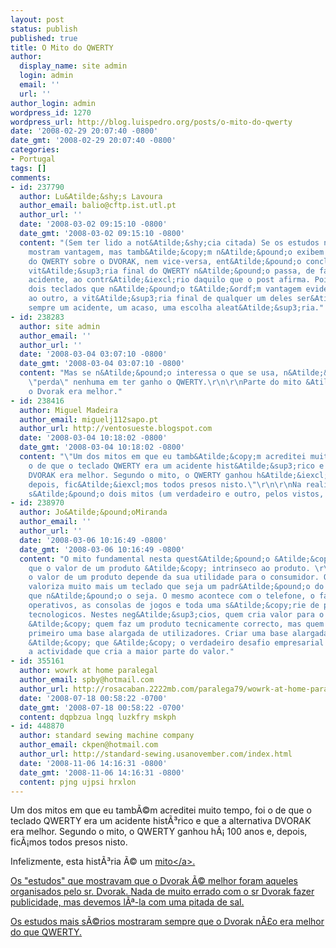 ```yaml
---
layout: post
status: publish
published: true
title: O Mito do QWERTY
author:
  display_name: site admin
  login: admin
  email: ''
  url: ''
author_login: admin
wordpress_id: 1270
wordpress_url: http://blog.luispedro.org/posts/o-mito-do-qwerty
date: '2008-02-29 20:07:40 -0800'
date_gmt: '2008-02-29 20:07:40 -0800'
categories:
- Portugal
tags: []
comments:
- id: 237790
  author: Lu&Atilde;&shy;s Lavoura
  author_email: balio@cftp.ist.utl.pt
  author_url: ''
  date: '2008-03-02 09:15:10 -0800'
  date_gmt: '2008-03-02 09:15:10 -0800'
  content: "(Sem ter lido a not&Atilde;&shy;cia citada) Se os estudos n&Atilde;&pound;o
    mostram vantagem, mas tamb&Atilde;&copy;m n&Atilde;&pound;o exibem desvantagem,
    do QWERTY sobre o DVORAK, nem vice-versa, ent&Atilde;&pound;o conclui-se que a
    vit&Atilde;&sup3;ria final do QWERTY n&Atilde;&pound;o passa, de facto, de um
    acidente, ao contr&Atilde;&iexcl;rio daquilo que o post afirma. Pois que, havendo
    dois teclados que n&Atilde;&pound;o t&Atilde;&ordf;m vantagem evidente um em rela&Atilde;&sect;&Atilde;&pound;o
    ao outro, a vit&Atilde;&sup3;ria final de qualquer um deles ser&Atilde;&iexcl;
    sempre um acidente, um acaso, uma escolha aleat&Atilde;&sup3;ria."
- id: 238283
  author: site admin
  author_email: ''
  author_url: ''
  date: '2008-03-04 03:07:10 -0800'
  date_gmt: '2008-03-04 03:07:10 -0800'
  content: "Mas se n&Atilde;&pound;o interessa o que se usa, n&Atilde;&pound;o h&Atilde;&iexcl;
    \"perda\" nenhuma em ter ganho o QWERTY.\r\n\r\nParte do mito &Atilde;&copy; que
    o Dvorak era melhor."
- id: 238416
  author: Miguel Madeira
  author_email: miguelj112sapo.pt
  author_url: http://ventosueste.blogspot.com
  date: '2008-03-04 10:18:02 -0800'
  date_gmt: '2008-03-04 10:18:02 -0800'
  content: "\"Um dos mitos em que eu tamb&Atilde;&copy;m acreditei muito tempo, foi
    o de que o teclado QWERTY era um acidente hist&Atilde;&sup3;rico e que a alternativa
    DVORAK era melhor. Segundo o mito, o QWERTY ganhou h&Atilde;&iexcl; 100 anos e,
    depois, fic&Atilde;&iexcl;mos todos presos nisto.\"\r\n\r\nNa realidade, isso
    s&Atilde;&pound;o dois mitos (um verdadeiro e outro, pelos vistos, falso)."
- id: 238970
  author: Jo&Atilde;&pound;oMiranda
  author_email: ''
  author_url: ''
  date: '2008-03-06 10:16:49 -0800'
  date_gmt: '2008-03-06 10:16:49 -0800'
  content: "O mito fundamental nesta quest&Atilde;&pound;o &Atilde;&copy; o que diz
    que o valor de um produto &Atilde;&copy; intrinseco ao produto. \r\n\r\nNa realidade,
    o valor de um produto depende da sua utilidade para o consumidor. O consumidor
    valoriza muito mais um teclado que seja um padr&Atilde;&pound;o do que um teclado
    que n&Atilde;&pound;o o seja. O mesmo acontece com o telefone, o fax, os sistemas
    operativos, as consolas de jogos e toda uma s&Atilde;&copy;rie de padr&Atilde;&micro;es
    tecnologicos. Nestes neg&Atilde;&sup3;cios, quem cria valor para o cliente n&Atilde;&pound;o
    &Atilde;&copy; quem faz um produto tecnicamente correcto, mas quem consegue criar
    primeiro uma base alargada de utilizadores. Criar uma base alargada de utilizadores
    &Atilde;&copy; que &Atilde;&copy; o verdadeiro desafio empresarial e &Atilde;&copy;
    a actividade que cria a maior parte do valor."
- id: 355161
  author: wowrk at home paralegal
  author_email: spby@hotmail.com
  author_url: http://rosacaban.2222mb.com/paralega79/wowrk-at-home-paralegal.html
  date: '2008-07-18 00:58:22 -0700'
  date_gmt: '2008-07-18 00:58:22 -0700'
  content: dqpbzua lngq luzkfry mskph
- id: 448870
  author: standard sewing machine company
  author_email: ckpen@hotmail.com
  author_url: http://standard-sewing.usanovember.com/index.html
  date: '2008-11-06 14:16:31 -0800'
  date_gmt: '2008-11-06 14:16:31 -0800'
  content: pjng ujpsi hrxlon
---
```

<p>Um dos mitos em que eu tamb&Atilde;&copy;m acreditei muito tempo, foi o de que o teclado QWERTY era um acidente hist&Atilde;&sup3;rico e que a alternativa DVORAK era melhor. Segundo o mito, o QWERTY ganhou h&Atilde;&iexcl; 100 anos e, depois, fic&Atilde;&iexcl;mos todos presos nisto.</p>
<p>Infelizmente, esta hist&Atilde;&sup3;ria &Atilde;&copy; um <a href="http:&#47;&#47;www.reason.com&#47;news&#47;show&#47;29944.html">mito<&#47;a>.</p>
<p>Os "estudos" que mostravam que o Dvorak &Atilde;&copy; melhor foram aqueles organisados pelo sr. Dvorak. Nada de muito errado com o sr Dvorak fazer publicidade, mas devemos l&Atilde;&ordf;-la com uma pitada de sal.</p>
<p>Os estudos mais s&Atilde;&copy;rios mostraram sempre que o Dvorak n&Atilde;&pound;o era melhor do que QWERTY.</p>
